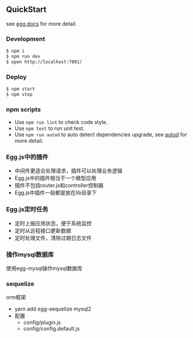 ## QuickStart

<!-- add docs here for user -->

see [egg docs][egg] for more detail.

### Development

```bash
$ npm i
$ npm run dev
$ open http://localhost:7001/
```

### Deploy

```bash
$ npm start
$ npm stop
```

### npm scripts

- Use `npm run lint` to check code style.
- Use `npm test` to run unit test.
- Use `npm run autod` to auto detect dependencies upgrade, see [autod](https://www.npmjs.com/package/autod) for more detail.


[egg]: https://eggjs.org


### Egg.js中的插件
- 中间件更适合处理请求，插件可以处理业务逻辑
- Egg.js中的插件相当于一个微型应用
- 插件不包括router.js和controller控制器
- Egg.js中插件一般都是放在lib目录下

### Egg.js定时任务
- 定时上报应用状态，便于系统监控
- 定时从远程接口更新数据
- 定时处理文件，清除过期日志文件

### 操作mysql数据库
使用egg-mysql操作mysql数据库


### sequelize
orm框架
- yarn add egg-sequelize mysql2
- 配置
    - config/plugin.js
    - config/config.default.js